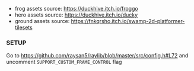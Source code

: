 - frog assets source: https://duckhive.itch.io/froggo
- hero assets source: https://duckhive.itch.io/ducky
- ground assets source: https://fnkqrsho.itch.io/swamp-2d-platformer-tilesets

### SETUP

Go to https://github.com/raysan5/raylib/blob/master/src/config.h#L72 and uncomment `SUPPORT_CUSTOM_FRAME_CONTROL` flag
